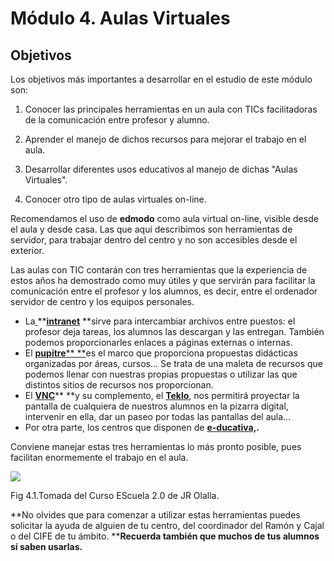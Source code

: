 
# Módulo 4. Aulas Virtuales

## Objetivos

Los objetivos más importantes a desarrollar en el estudio de este módulo son:

1. Conocer las principales herramientas en un aula con TICs facilitadoras de la comunicación entre profesor y alumno.

2. Aprender el manejo de dichos recursos para mejorar el trabajo en el aula.

3. Desarrollar diferentes usos educativos al manejo de dichas "Aulas Virtuales".

4. Conocer otro tipo de aulas virtuales on-line.

Recomendamos el uso de **edmodo** como aula virtual on-line, visible desde el aula y desde casa. Las que aquí describimos son herramientas de servidor, para trabajar dentro del centro y no son accesibles desde el exterior.

Las aulas con TIC contarán con tres herramientas que la experiencia de estos años ha demostrado como muy útiles y que servirán para facilitar la comunicación entre el profesor y los alumnos, es decir, entre el ordenador servidor de centro y los equipos personales.

- La[ ](http://www.catedu.es/intranetypupitre/index.php)**[**intranet**](http://www.catedu.es/intranetypupitre/index.php) **sirve para intercambiar archivos entre puestos: el profesor deja tareas, los alumnos las descargan y las entregan. También podemos proporcionarles enlaces a páginas externas o internas.
- El [****pupitre****** **](http://www.catedu.es/intranetypupitre/index.php)es el marco que proporciona propuestas didácticas organizadas por áreas, cursos... Se trata de una maleta de recursos que podemos llenar con nuestras propias propuestas o utilizar las que distintos sitios de recursos nos proporcionan.
- El ****[VNC](http://www.catedu.es/facilytic/2013/04/30/control-del-aula)****** **y su complemento, el ****[Teklo](http://www.catedu.es/facilytic/2013/04/30/control-del-aula)****, nos permitirá proyectar la pantalla de cualquiera de nuestros alumnos en la pizarra digital, intervenir en ella, dar un paseo por todas las pantallas del aula...
- Por otra parte, los centros que disponen de ****[e-ducativa,](http://e-ducativa.catedu.es/44700165/sitio/).****

Conviene manejar estas tres herramientas lo más pronto posible, pues facilitan enormemente el trabajo en el aula.


![](http://www.aularagon.org/Files/UserFiles/File/ESCUELA2.0/nensordenata1.jpg)

Fig 4.1.Tomada del Curso EScuela 2.0 de JR Olalla.

**No olvides que para comenzar a utilizar estas herramientas puedes solicitar la ayuda de alguien de tu centro, del coordinador del Ramón y Cajal o del CIFE de tu ámbito. ****Recuerda también que muchos de tus alumnos sí saben usarlas.**

